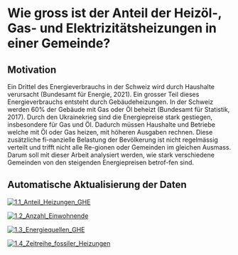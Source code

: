 # Wie gross ist der Anteil der Heizöl-, Gas- und Elektrizitätsheizungen in einer Gemeinde?

## Motivation
Ein Drittel des Energieverbrauchs in der Schweiz wird durch Haushalte verursacht (Bundesamt für Energie, 2021). Ein grosser Teil dieses Energieverbrauchs entsteht durch Gebäudeheizungen. In der Schweiz werden 60% der Gebäude mit Gas oder Öl beheizt (Bundesamt für Statistik, 2017). Durch den Ukrainekrieg sind die Energiepreise stark gestiegen, insbesondere für Gas und Öl. Dadurch müssen Haushalte und Betriebe welche mit Öl oder Gas heizen, mit höheren Ausgaben rechnen. Diese zusätzliche fi-nanzielle Belastung der Bevölkerung ist nicht regelmässig verteilt und trifft nicht alle Re-gionen oder Gemeinden im gleichen Ausmass. Darum soll mit dieser Arbeit analysiert werden, wie stark verschiedene Gemeinden von den steigenden Energiepreisen betrof-fen sind.


## Automatische Aktualisierung der Daten

[![1.1_Anteil_Heizungen_GHE](https://github.com/nrohrbach/HeizcheckGemeinde/actions/workflows/1.1_Anteil_Heizungen_GHE.yml/badge.svg)](https://github.com/nrohrbach/HeizcheckGemeinde/actions/workflows/1.1_Anteil_Heizungen_GHE.yml)

[![1.2_Anzahl_Einwohnende](https://github.com/nrohrbach/HeizcheckGemeinde/actions/workflows/1.2_Anzahl_Einwohnende.yml/badge.svg)](https://github.com/nrohrbach/HeizcheckGemeinde/actions/workflows/1.2_Anzahl_Einwohnende.yml)

[![1.3_Energiequellen_GHE](https://github.com/nrohrbach/HeizcheckGemeinde/actions/workflows/1.3_Energiequellen_GHE.yml/badge.svg)](https://github.com/nrohrbach/HeizcheckGemeinde/actions/workflows/1.3_Energiequellen_GHE.yml)

[![1.4_Zeitreihe_fossiler_Heizungen](https://github.com/nrohrbach/HeizcheckGemeinde/actions/workflows/1.4_Zeitreihe_fossiler_Heizungen.yml/badge.svg)](https://github.com/nrohrbach/HeizcheckGemeinde/actions/workflows/1.4_Zeitreihe_fossiler_Heizungen.yml)
